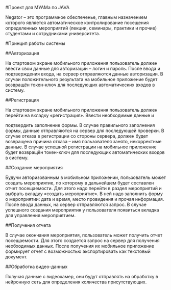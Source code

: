 #Проект для МУАМа по JAVA
 
Negator – это программное обеспеченье, главным назначением которого является автоматическое контролирование посещения определенных мероприятий (лекции, семинары, практики и прочие) студентами и сотрудниками университета.
 
#Принцип работы системы 

##Авторизация 

На стартовом экране мобильного приложения пользователь должен ввести свои данные для авторизации – логин и пароль. После ввода и подтверждения входа, на сервер отправляются данные авторизации. В случаи положительного результата на мобильное приложение будет возвращён токен-ключ для последующих автоматических входов в систему. 

##Регистрация 

На стартовом экране мобильного приложения пользователь должен перейти на вкладку «регистрация». Ввести необходимые данные и 

подтвердить заполнение формы. В случае правильного заполнения формы, данные отправляются на сервер для последующей проверки. В случае отказа в регистрации со стороны сервера, должен будет возвращена причина отказа – имя пользователя занято, некорректные данные. В случае успешной регистрации на мобильное приложение будет возвращён токен-ключ для последующих автоматических входов в систему. 

##Создание мероприятия 

Будучи авторизованным в мобильном приложении, пользователь может создать мероприятие, по которому в дальнейшем будет составлен отчет посещаемости. Для этого надо перейти в раздел мероприятий и выбрать вкладку «создать мероприятие». В ней надо заполнить форму о мероприятии: дата и время, место провидения и прочая информация. После ввода данных, на сервер отправляются запрос. В случае успешного создания мероприятия у пользователя появиться вкладка для управления мероприятием. 

##Получения отчета 

В случае окончания мероприятия, пользователь может получить отчет посещаемости. Для этого создается запрос на сервер для получения необходимых данных. После получения их мобильное приложение формирует отчет с возможностью экспортировать как текстовый документ. 

##Обработка видео-данных 

Получая данные с видеокамер, они будут отправлять на обработку в нейронную сеть для определения количества присутствующих.